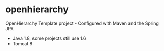 # openhierarchy
OpenHierarchy Template project - Configured with Maven and the Spring JPA

* Java 1.8, some projects still use 1.6
* Tomcat 8
